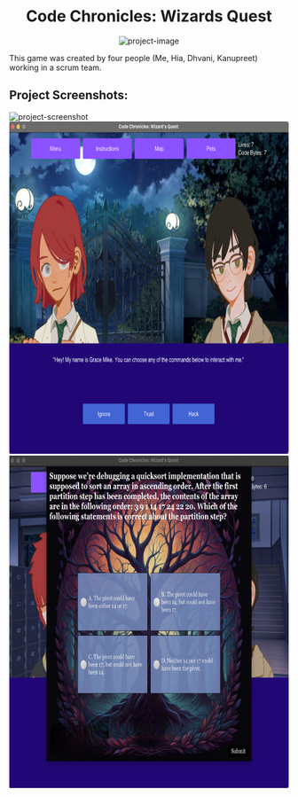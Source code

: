 <h1 align="center" id="title">Code Chronicles: Wizards Quest</h1>

<p align="center"><img src="https://socialify.git.ci/mahak-m/codeChronicles-Game/image?description=1&amp;descriptionEditable=An%20accessibility-friendly%20game%20that%20seamlessly%20integrates%20programming%20concepts%20with%20fun%2C%20immersive%20gameplay.&amp;language=1&amp;name=1&amp;owner=1&amp;pattern=Brick%20Wall&amp;theme=Dark" alt="project-image"></p>

This game was created by four people (Me, Hia, Dhvani, Kanupreet) working in a scrum team. 

<h2>Project Screenshots:</h2>

<img src="https://github.com/mahak-m/codeChronicles-Game/blob/8ed6141ae183e75923a064ea4f933f44b707a91d/Screenshot%202024-03-08%20at%2012.33.42%20PM.png" alt="project-screenshot" width="600" height="600/">

<img src="https://github.com/mahak-m/codeChronicles-Game/blob/8ed6141ae183e75923a064ea4f933f44b707a91d/Screenshot%202024-03-08%20at%2012.34.35%20PM.png" alt="project-screenshot" width="600" height="600/">

<img src="https://github.com/mahak-m/codeChronicles-Game/blob/8ed6141ae183e75923a064ea4f933f44b707a91d/Screenshot%202024-03-08%20at%2012.35.04%20PM.png" alt="project-screenshot" width="600" height="600/">
